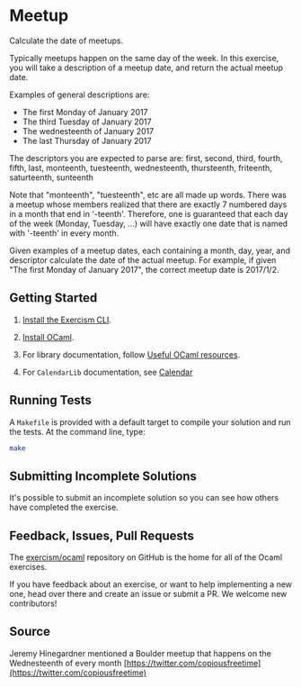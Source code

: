 # Meetup

Calculate the date of meetups.

Typically meetups happen on the same day of the week.  In this exercise, you
will take a description of a meetup date, and return the actual meetup date.

Examples of general descriptions are:

- The first Monday of January 2017
- The third Tuesday of January 2017
- The wednesteenth of January 2017
- The last Thursday of January 2017

The descriptors you are expected to parse are:
first, second, third, fourth, fifth, last, monteenth, tuesteenth, wednesteenth,
thursteenth, friteenth, saturteenth, sunteenth

Note that "monteenth", "tuesteenth", etc are all made up words. There was a
meetup whose members realized that there are exactly 7 numbered days in a month
that end in '-teenth'. Therefore, one is guaranteed that each day of the week
(Monday, Tuesday, ...) will have exactly one date that is named with '-teenth'
in every month.

Given examples of a meetup dates, each containing a month, day, year, and
descriptor calculate the date of the actual meetup.  For example, if given
"The first Monday of January 2017", the correct meetup date is 2017/1/2.


## Getting Started
1. [Install the Exercism CLI](https://exercism.io/cli-walkthrough).

2. [Install OCaml](https://exercism.io/tracks/ocaml/installation).

3. For library documentation, follow [Useful OCaml resources](https://exercism.io/tracks/ocaml/resources).

4. For `CalendarLib` documentation, see [Calendar](http://calendar.forge.ocamlcore.org/)

## Running Tests
A `Makefile` is provided with a default target to compile your solution and run the tests. At the command line, type:

```bash
make
```

## Submitting Incomplete Solutions
It's possible to submit an incomplete solution so you can see how others have completed the exercise.

## Feedback, Issues, Pull Requests
The [exercism/ocaml](https://github.com/exercism/ocaml) repository on GitHub is
the home for all of the Ocaml exercises.

If you have feedback about an exercise, or want to help implementing a new
one, head over there and create an issue or submit a PR. We welcome new
contributors!

## Source

Jeremy Hinegardner mentioned a Boulder meetup that happens on the Wednesteenth of every month [https://twitter.com/copiousfreetime](https://twitter.com/copiousfreetime)

